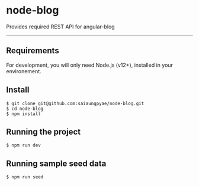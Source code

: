 # node-blog
Provides required REST API for angular-blog

---
## Requirements

For development, you will only need Node.js (v12+), installed in your environement.

## Install

    $ git clone git@github.com:saiaungpyae/node-blog.git
    $ cd node-blog
    $ npm install

## Running the project

    $ npm run dev

## Running sample seed data

    $ npm run seed
